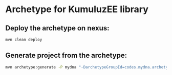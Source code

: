 # Archetype for KumuluzEE library

## Deploy the archetype on nexus:
```bash
mvn clean deploy
```

## Generate project from the archetype:
```bash
mvn archetype:generate -P mydna "-DarchetypeGroupId=codes.mydna.archetype" "-DarchetypeArtifactId=lib" "-DarchetypeVersion=1.0.3-SNAPSHOT" "-DgroupId=codes.mydna" "-DartifactId=new-lib" "-Dversion=1.0.0-SNAPSHOT"
```